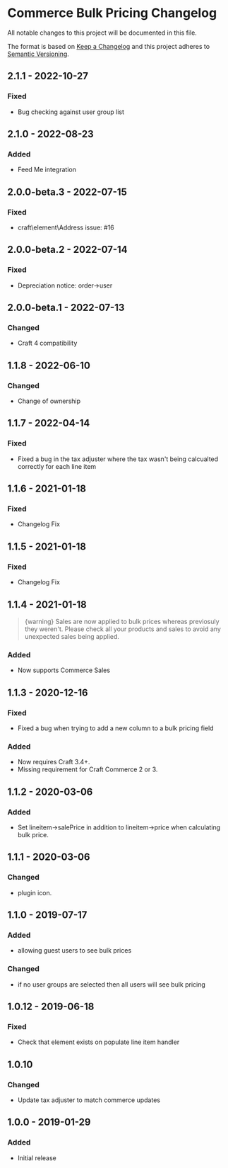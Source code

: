 # Commerce Bulk Pricing Changelog

All notable changes to this project will be documented in this file.

The format is based on [Keep a Changelog](http://keepachangelog.com/) and this project adheres to [Semantic Versioning](http://semver.org/).
## 2.1.1 - 2022-10-27
### Fixed
- Bug checking against user group list

## 2.1.0 - 2022-08-23
### Added
- Feed Me integration

## 2.0.0-beta.3 - 2022-07-15
### Fixed
- craft\element\Address issue: #16

## 2.0.0-beta.2 - 2022-07-14
### Fixed
- Depreciation notice: order->user

## 2.0.0-beta.1 - 2022-07-13
### Changed
- Craft 4 compatibility

## 1.1.8 - 2022-06-10
### Changed
- Change of ownership

## 1.1.7 - 2022-04-14

### Fixed

-   Fixed a bug in the tax adjuster where the tax wasn't being calcualted correctly for each line item

## 1.1.6 - 2021-01-18

### Fixed

-   Changelog Fix

## 1.1.5 - 2021-01-18

### Fixed

-   Changelog Fix

## 1.1.4 - 2021-01-18

> {warning} Sales are now applied to bulk prices whereas previosuly they weren't. Please check all your products and sales to avoid any unexpected sales being applied.

### Added

-   Now supports Commerce Sales

## 1.1.3 - 2020-12-16

### Fixed

-   Fixed a bug when trying to add a new column to a bulk pricing field

### Added

-   Now requires Craft 3.4+.
-   Missing requirement for Craft Commerce 2 or 3.

## 1.1.2 - 2020-03-06

### Added

-   Set lineitem->salePrice in addition to lineitem->price when calculating bulk price.

## 1.1.1 - 2020-03-06

### Changed

-   plugin icon.

## 1.1.0 - 2019-07-17

### Added

-   allowing guest users to see bulk prices

### Changed

-   if no user groups are selected then all users will see bulk pricing

## 1.0.12 - 2019-06-18

### Fixed

-   Check that element exists on populate line item handler

## 1.0.10

### Changed

-   Update tax adjuster to match commerce updates

## 1.0.0 - 2019-01-29

### Added

-   Initial release
